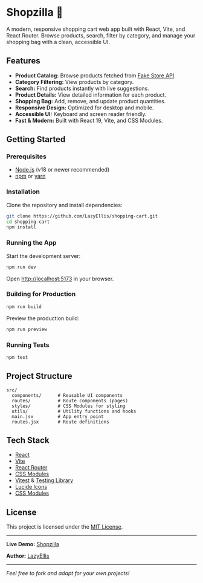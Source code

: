# Shopzilla 🛒

A modern, responsive shopping cart web app built with React, Vite, and React Router. Browse products, search, filter by category, and manage your shopping bag with a clean, accessible UI.

## Features

- **Product Catalog:** Browse products fetched from [Fake Store API](https://fakestoreapi.com/).
- **Category Filtering:** View products by category.
- **Search:** Find products instantly with live suggestions.
- **Product Details:** View detailed information for each product.
- **Shopping Bag:** Add, remove, and update product quantities.
- **Responsive Design:** Optimized for desktop and mobile.
- **Accessible UI:** Keyboard and screen reader friendly.
- **Fast & Modern:** Built with React 19, Vite, and CSS Modules.

## Getting Started

### Prerequisites

- [Node.js](https://nodejs.org/) (v18 or newer recommended)
- [npm](https://www.npmjs.com/) or [yarn](https://yarnpkg.com/)

### Installation

Clone the repository and install dependencies:

```bash
git clone https://github.com/LazyEllis/shopping-cart.git
cd shopping-cart
npm install
```

### Running the App

Start the development server:

```bash
npm run dev
```

Open [http://localhost:5173](http://localhost:5173) in your browser.

### Building for Production

```bash
npm run build
```

Preview the production build:

```bash
npm run preview
```

### Running Tests

```bash
npm test
```

## Project Structure

```
src/
  components/      # Reusable UI components
  routes/          # Route components (pages)
  styles/          # CSS Modules for styling
  utils/           # Utility functions and hooks
  main.jsx         # App entry point
  routes.jsx       # Route definitions
```

## Tech Stack

- [React](https://react.dev/)
- [Vite](https://vitejs.dev/)
- [React Router](https://reactrouter.com/)
- [CSS Modules](https://github.com/css-modules/css-modules)
- [Vitest](https://vitest.dev/) & [Testing Library](https://testing-library.com/)
- [Lucide Icons](https://lucide.dev/)
- [CSS Modules](https://github.com/css-modules/css-modules)

## License

This project is licensed under the [MIT License](LICENSE).

---

**Live Demo:** [Shopzilla](https://shopping-cart-14k.pages.dev/)

**Author:** [LazyEllis](https://github.com/LazyEllis/)

---

_Feel free to fork and adapt for your own projects!_
